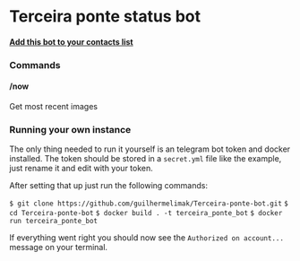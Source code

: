 # Terceira ponte status bot

#### [Add this bot to your contacts list](https://t.me/terceira_ponte_bot)

### Commands
#### /now
Get most recent images

### Running your own instance

The only thing needed to run it yourself is an telegram bot token and docker installed. The token should be stored in a `secret.yml` file like the example, just rename it and edit with your token.

After setting that up just run the following commands:

`$ git clone https://github.com/guilhermelimak/Terceira-ponte-bot.git`
`$ cd Terceira-ponte-bot`
`$ docker build . -t terceira_ponte_bot`
`$ docker run terceira_ponte_bot`

If everything went right you should now see the `Authorized on account...` message on your terminal.
